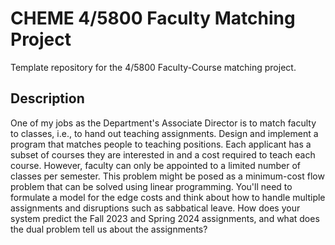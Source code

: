 # CHEME 4/5800 Faculty Matching Project
Template repository for the 4/5800 Faculty-Course matching project.

## Description
One of my jobs as the Department's Associate Director is to match faculty to classes, i.e., to hand out teaching assignments.  Design and implement a program that matches people to teaching positions. Each applicant has a subset of courses they are interested in and a cost required to teach each course. However, faculty can only be appointed to a limited number of classes per semester. This problem might be posed as a minimum-cost flow problem that can be solved using linear programming. You'll need to formulate a model for the edge costs and think about how to handle multiple assignments and disruptions such as sabbatical leave. How does your system predict the Fall 2023 and Spring 2024 assignments, and what does the dual problem tell us about the assignments?
